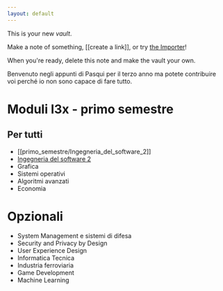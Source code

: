 ```yaml
---
layout: default
---
```

This is your new *vault*.

Make a note of something, [[create a link]], or try [the Importer](https://help.obsidian.md/Plugins/Importer)!

When you're ready, delete this note and make the vault your own.

Benvenuto negli appunti di Pasqui per il terzo anno ma potete contribuire voi perché io non sono capace di fare tutto.

# Moduli I3x - primo semestre

## Per tutti
- [[primo_semestre/Ingegneria_del_software_2]]
- [Ingegneria del software 2](primo_semestre/ingegneria_del_software_2/index.md)
- Grafica
- Sistemi operativi
- Algoritmi avanzati
- Economia

# Opzionali
- System Management e sistemi di difesa
- Security and Privacy by Design
- User Experience Design
- Informatica Tecnica
- Industria ferroviaria
- Game Development
- Machine Learning
